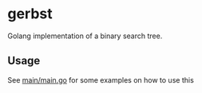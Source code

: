 # gerbst
Golang implementation of a binary search tree.

## Usage
See [main/main.go](main/main.go) for some examples on how to use this
